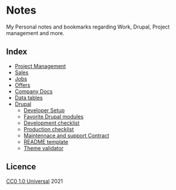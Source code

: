 # Notes
My Personal notes and bookmarks regarding Work, Drupal, Project management and more.


## Index
- [Project Management](pm.md)
- [Sales](sales.md)
- [Jobs](jobs.md)
- [Offers](offers.md)
- [Company Docs](docs.md)
- [Data tables](data.md)
- [Drupal](drupal)
  - [Developer Setup](drupal/developer-setup.md)
  - [Favorite Drupal modules](drupal/favorites.md)
  - [Development checklist](drupal/development-checklist.md)
  - [Production checklist](drupal/production-checklist.md)
  - [Maintennace and support Contract](drupal/contract.md)
  - [README template](drupal/readme-template.md)
  - [Theme validator](drupal/theme-validator.md)

## Licence
[CC0 1.0 Universal](LICENSE) 2021
